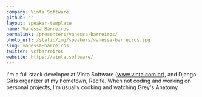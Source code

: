 ```yaml
---
company: Vinta Software
github: ''
layout: speaker-template
name: Vanessa Barreiros
permalink: /presenters/vanessa-barreiros/
photo_url: /static/img/speakers/vanessa-barreiros.jpg
slug: vanessa-barreiros
twitter: vcfbarreiros
website: https://vinta.software/
---
```


I'm a full stack developer at Vinta Software (www.vinta.com.br), and Django Girls organizer at my hometown, Recife. When not coding and working on personal projects, I'm usually cooking and watching Grey's Anatomy.
